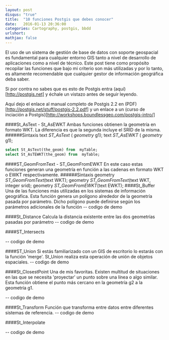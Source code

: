 ```yaml
---
layout: post
disqus: "true"
title:  "10 funciones Postgis que debes conocer"
date:   2016-01-13 20:36:00
categories: Cartography, postgis, bbdd
urlshort: 
mathjax: false
---
```

El uso de un sistema de gestión de base de datos con soporte geospacial es fundamental para cualquier entorno GIS tanto a nivel de desarrollo de aplicaciones como a nivel de técnico. Este post tiene como propósito recopilar las funciones que bajo mi criterio son más utilizadas y por lo tanto, es altamente recomendable que cualquier gestor de información geográfica deba saber.

Si por contra no sabes que es esto de Postgis entra (aquí)[http://postgis.net] y échale un vistazo antes de seguir leyendo.

Aquí dejo el enlace al manual completo de Postgis 2.2 en (PDF)[http://postgis.net/stuff/postgis-2.2.pdf] y un enlace a un (curso de inciación a Postgis)[http://workshops.boundlessgeo.com/postgis-intro/]

####St_AsText - St_AsEWKT 
Ambas funciones obtienen la geometría en formato WKT. La diferencia es que la segunda incluye el SRID de la misma.
######Sintaxis
text *ST_AsText* ( *geometry* g1);
text *ST_AsEWKT* ( *geometry* g1);
```sql
select St_AsText(the_geom) from  myTable;
select St_AsTEWKT(the_geom) from  myTable;
```

####ST_GeomFromText - ST_GeomFromEWKT
En este caso estas funciones generan una geometría en función a las cadenas en formato WKT o EWKT respectivamente.
######Sintaxis
geometry *ST_GeomFromText*(text WKT);
geometry *ST_GeomFromText*(text WKT, integer srid);
geometry *ST_GeomFromEWKT*(text EWKT);
####St_Buffer
Una de las funciones más utilizadas en los sistemas de información geográfica. Esta función genera un polígono alrededor de la geometría pasada por parámetro. Dicho polígono puede definirse según los parámetros adicionales de la función
-- codigo de demo

####St_Distance
Calcula la distancia existente entre las dos geometrías pasadas por parámetro
-- codigo de demo


####ST_Intersects

-- codigo de demo


####ST_Union
Si estás familiarizado con un GIS de escritorio lo estarás con la función 'merge'. St_Union realiza esta operación de unión de objetos espaciales.
-- codigo de demo

####St_ClosestPoint
Una de mis favoritas. Existen multitud de situaciones en las que se necesita 'proyectar' un punto sobre una línea o algo similar. Esta función obtiene el punto más cercano en la geometría g2 a la geometría g1.

-- codigo de demo


####St_Transform
Función que transforma entre datos entre diferentes sistemas de referencia. 
-- codigo de demo

####St_Interpolate

-- codigo de demo